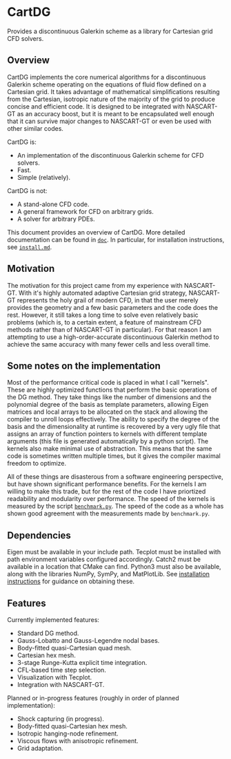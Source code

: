 # CartDG
Provides a discontinuous Galerkin scheme as a library for Cartesian grid CFD solvers.

## Overview
CartDG implements the core numerical algorithms for a discontinuous Galerkin scheme operating on the equations of fluid flow
defined on a Cartesian grid. It takes advantage of mathematical simplifications resulting from the Cartesian,
isotropic nature of the majority of the grid to produce concise and efficient code. It is designed to be integrated with NASCART-GT as
an accuracy boost, but it is meant to be encapsulated well enough that it can survive major changes to NASCART-GT or even be
used with other similar codes.

CartDG is:
* An implementation of the discontinuous Galerkin scheme for CFD solvers.
* Fast.
* Simple (relatively).

CartDG is not:
* A stand-alone CFD code.
* A general framework for CFD on arbitrary grids.
* A solver for arbitrary PDEs.

This document provides an overview of CartDG. More detailed documentation can be found in [`doc`](doc/). In particular, for
installation instructions, see [`install.md`](doc/install.md).

## Motivation
The motivation for this project came from my experience with NASCART-GT. With it's highly automated adaptive Cartesian grid
strategy, NASCART-GT represents the holy grail of modern CFD, in that the user merely provides the geometry and a few
basic parameters and the code does the rest. However, it still takes a long time to solve even relatively basic problems
(which is, to a certain extent, a feature of mainstream CFD methods rather than of NASCART-GT in particular). For that reason I am attempting
to use a high-order-accurate discontinuous Galerkin method to achieve the same accuracy with many fewer cells and less overall
time.

## Some notes on the implementation
Most of the performance critical code is placed in what I call "kernels". These are highly optimized functions that perform
the basic operations of the DG method. They take things like the number of dimensions and the polynomial degree of the basis
as template parameters, allowing Eigen matrices and local arrays to be allocated on the stack and allowing the compiler to
unroll loops effectively. The ability to specify the degree of the basis and the dimensionality at runtime is recovered by
a very ugly file that assigns an array of function pointers to kernels with different template arguments (this file is
generated automatically by a python script). The kernels also make minimal use of abstraction. This means that the same
code is sometimes written multiple times, but it gives the compiler maximal freedom to optimize.

All of these things are
disasterous from a software engineering perspective, but have shown significant performance benefits. For the kernels
I am willing to make this trade, but for the rest of the code I have priortized readability and modularity over performance.
The speed of the kernels is measured by the script [`benchmark.py`](script/benchmark.py). The speed of the code as a whole
has shown good agreement with the measurements made by `benchmark.py`.
 
## Dependencies
Eigen must be available in your include path. Tecplot must be installed with path environment variables configured accordingly.
Catch2 must be available in a location that CMake can find.
Python3 must also be available, along with the libraries NumPy, SymPy, and MatPlotLib. See [installation instructions](doc/install.md)
for guidance on obtaining these.
 
## Features
Currently implemented features:
* Standard DG method.
* Gauss-Lobatto and Gauss-Legendre nodal bases.
* Body-fitted quasi-Cartesian quad mesh.
* Cartesian hex mesh.
* 3-stage Runge-Kutta explicit time integration.
* CFL-based time step selection.
* Visualization with Tecplot.
* Integration with NASCART-GT.
 
Planned or in-progress features (roughly in order of planned implementation):
* Shock capturing (in progress).
* Body-fitted quasi-Cartesian hex mesh.
* Isotropic hanging-node refinement.
* Viscous flows with anisotropic refinement.
* Grid adaptation.

